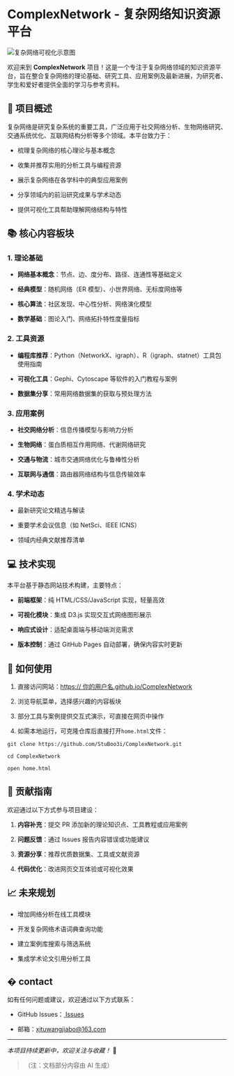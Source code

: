 # ComplexNetwork - 复杂网络知识资源平台



![复杂网络可视化示意图](https://picsum.photos/id/180/1200/400)

欢迎来到 **ComplexNetwork** 项目！这是一个专注于复杂网络领域的知识资源平台，旨在整合复杂网络的理论基础、研究工具、应用案例及最新进展，为研究者、学生和爱好者提供全面的学习与参考资料。

## 🌟 项目概述

复杂网络是研究复杂系统的重要工具，广泛应用于社交网络分析、生物网络研究、交通系统优化、互联网结构分析等多个领域。本平台致力于：



*   梳理复杂网络的核心理论与基本概念

*   收集并推荐实用的分析工具与编程资源

*   展示复杂网络在各学科中的典型应用案例

*   分享领域内的前沿研究成果与学术动态

*   提供可视化工具帮助理解网络结构与特性

## 📚 核心内容板块

### 1. 理论基础



*   **网络基本概念**：节点、边、度分布、路径、连通性等基础定义

*   **经典模型**：随机网络（ER 模型）、小世界网络、无标度网络等

*   **核心算法**：社区发现、中心性分析、网络演化模型

*   **数学基础**：图论入门、网络拓扑特性度量指标

### 2. 工具资源



*   **编程库推荐**：Python（NetworkX、igraph）、R（igraph、statnet）工具包使用指南

*   **可视化工具**：Gephi、Cytoscape 等软件的入门教程与案例

*   **数据集分享**：常用网络数据集的获取与预处理方法

### 3. 应用案例



*   **社交网络分析**：信息传播模型与影响力分析

*   **生物网络**：蛋白质相互作用网络、代谢网络研究

*   **交通与物流**：城市交通网络优化与鲁棒性分析

*   **互联网与通信**：路由器网络结构与信息传输效率

### 4. 学术动态



*   最新研究论文精选与解读

*   重要学术会议信息（如 NetSci、IEEE ICNS）

*   领域内经典文献推荐清单

## 💻 技术实现

本平台基于静态网站技术构建，主要特点：



*   **前端框架**：纯 HTML/CSS/JavaScript 实现，轻量高效

*   **可视化模块**：集成 D3.js 实现交互式网络图形展示

*   **响应式设计**：适配桌面端与移动端浏览需求

*   **版本控制**：通过 GitHub Pages 自动部署，确保内容实时更新

## 🚀 如何使用


1.  直接访问网站：[ht](https://StuBoo3i.github.io/ComplexNetwork)[tps:](https://StuBoo3i.github.io/ComplexNetwork)[// 你的用](https://StuBoo3i.github.io/ComplexNetwork)[户名.g](https://StuBoo3i.github.io/ComplexNetwork)[ithu](https://StuBoo3i.github.io/ComplexNetwork)[b.io/](https://StuBoo3i.github.io/ComplexNetwork)[Comp](https://StuBoo3i.github.io/ComplexNetwork)[lexNe](https://StuBoo3i.github.io/ComplexNetwork)[twor](https://StuBoo3i.github.io/ComplexNetwork)[k](https://StuBoo3i.github.io/ComplexNetwork)

2.  浏览导航菜单，选择感兴趣的内容板块

3.  部分工具与案例提供交互式演示，可直接在网页中操作

4.  如需本地运行，可克隆仓库后直接打开`home.html`文件：


```
git clone https://github.com/StuBoo3i/ComplexNetwork.git

cd ComplexNetwork

open home.html
```

## 🤝 贡献指南

欢迎通过以下方式参与项目建设：



1.  **内容补充**：提交 PR 添加新的理论知识点、工具教程或应用案例

2.  **问题反馈**：通过 Issues 报告内容错误或功能建议

3.  **资源分享**：推荐优质数据集、工具或文献资源

4.  **代码优化**：改进网页交互体验或可视化效果


## 📈 未来规划


*   增加网络分析在线工具模块

*   开发复杂网络术语词典查询功能

*   建立案例库搜索与筛选系统

*   集成学术论文引用分析工具

## � contact

如有任何问题或建议，欢迎通过以下方式联系：



*   GitHub Issues：[ Issues ](https://github.com/StuBoo3i/ComplexNetwork/issues)

*   邮箱：xjtuwangjiabo@163.com



***

*本项目持续更新中，欢迎关注与收藏！* 🔄

> （注：文档部分内容由 AI 生成）

